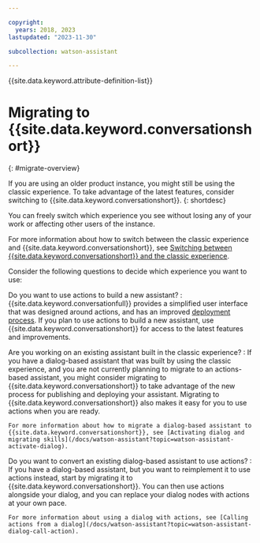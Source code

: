 ```yaml
---

copyright:
  years: 2018, 2023
lastupdated: "2023-11-30"

subcollection: watson-assistant

---
```


{{site.data.keyword.attribute-definition-list}}

# Migrating to {{site.data.keyword.conversationshort}}
{: #migrate-overview}



If you are using an older product instance, you might still be using the classic experience. To take advantage of the latest features, consider switching to {{site.data.keyword.conversationshort}}.
{: shortdesc}

You can freely switch which experience you see without losing any of your work or affecting other users of the instance.

For more information about how to switch between the classic experience and {{site.data.keyword.conversationshort}}, see [Switching between {{site.data.keyword.conversationshort}} and the classic experience](/docs/watson-assistant?topic=watson-assistant-welcome-new-assistant#welcome-new-assistant-switch-experience).

Consider the following questions to decide which experience you want to use:

Do you want to use actions to build a new assistant?
:    {{site.data.keyword.conversationfull}} provides a simplified user interface that was designed around actions, and has an improved [deployment process](/docs/watson-assistant?topic=watson-assistant-publish-overview). If you plan to use actions to build a new assistant, use {{site.data.keyword.conversationshort}} for access to the latest features and improvements.

Are you working on an existing assistant built in the classic experience?
:    If you have a dialog-based assistant that was built by using the classic experience, and you are not currently planning to migrate to an actions-based assistant, you might consider migrating to {{site.data.keyword.conversationshort}} to take advantage of the new process for publishing and deploying your assistant. Migrating to {{site.data.keyword.conversationshort}} also makes it easy for you to use actions when you are ready.

    For more information about how to migrate a dialog-based assistant to {{site.data.keyword.conversationshort}}, see [Activating dialog and migrating skills](/docs/watson-assistant?topic=watson-assistant-activate-dialog).

Do you want to convert an existing dialog-based assistant to use actions?
:    If you have a dialog-based assistant, but you want to reimplement it to use actions instead, start by migrating it to {{site.data.keyword.conversationshort}}. You can then use actions alongside your dialog, and you can replace your dialog nodes with actions at your own pace.

    For more information about using a dialog with actions, see [Calling actions from a dialog](/docs/watson-assistant?topic=watson-assistant-dialog-call-action).
